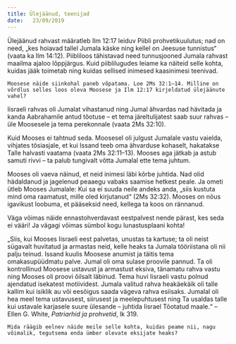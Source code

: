 ```yaml
---
title: Ülejäänud, teenijad
date:   23/09/2019
---
```


Ülejäänud rahvast määratleb Ilm 12:17 leiduv Piibli prohvetikuulutus; nad on need, „kes hoiavad tallel Jumala käske ning kellel on Jeesuse tunnistus“ (vaata ka Ilm 14:12). Piibliloos tähistavad need tunnusjooned Jumala rahvast maailma ajaloo lõppjärgus. Kuid piiblilugudes leiame ka näiteid selle kohta, kuidas jääk toimetab ning kuidas sellised inimesed kaasinimesi teenivad.

`Moosese näide siinkohal paneb võpatama. Loe 2Ms 32:1–14. Milline on võrdlus selles loos oleva Moosese ja Ilm 12:17 kirjeldatud ülejäänute vahel?`

Iisraeli rahvas oli Jumalat vihastanud ning Jumal ähvardas nad hävitada ja kanda Aabrahamile antud tõotuse – et tema järeltulijatest saab suur rahvas – üle Moosesele ja tema perekonnale (vaata 2Ms 32:10).

Kuid Mooses ei tahtnud seda. Moosesel oli julgust Jumalale vastu vaielda, vihjates tõsiasjale, et kui Issand teeb oma ähvarduse kohaselt, hakatakse Talle halvasti vaatama (vaata 2Ms 32:11–13). Mooses aga jätkab ja astub samuti rivvi – ta palub tungivalt võtta Jumalal ette tema juhtum.

Mooses oli vaeva näinud, et neid inimesi läbi kõrbe juhtida. Nad olid hädaldanud ja jagelenud peaaegu vabaks saamise hetkest peale. Ja ometi ütleb Mooses Jumalale: Kui sa ei suuda neile andeks anda, „siis kustuta mind oma raamatust, mille oled kirjutanud“ (2Ms 32:32). Mooses on nõus igavikust loobuma, et pääseksid need, kellega ta koos on rännanud.

Väga võimas näide ennastohverdavast eestpalvest nende pärast, kes seda ei vääri! Ja vägagi võimas sümbol kogu lunastusplaani kohta!

„Siis, kui Mooses Iisraeli eest palvetas, unustas ta kartuse; ta oli neist sügavalt huvitatud ja armastas neid, kelle heaks ta Jumala tööriistana oli nii palju teinud. Issand kuulis Moosese anumist ja täitis tema omakasupüüdmatu palve. Jumal oli oma sulase proovile pannud. Ta oli kontrollinud Moosese ustavust ja armastust eksiva, tänamatu rahva vastu ning Mooses oli proovi õilsalt läbinud. Tema huvi Iisraeli vastu polnud ajendatud isekatest motiividest. Jumala valitud rahva heakäekäik oli talle kallim kui isiklik au või eesõigus saada vägeva rahva esiisaks. Jumalal oli hea meel tema ustavusest, siirusest ja meelepuhtusest ning Ta usaldas talle kui ustavale karjasele suure ülesande – juhtida Iisrael Tõotatud maale.“ – Ellen G. White, _Patriarhid ja prohvetid_, lk 319.

`Mida räägib eelnev näide meile selle kohta, kuidas peame nii, nagu võimalik, tegutsema enda ümber olevate eksijate heaks?`